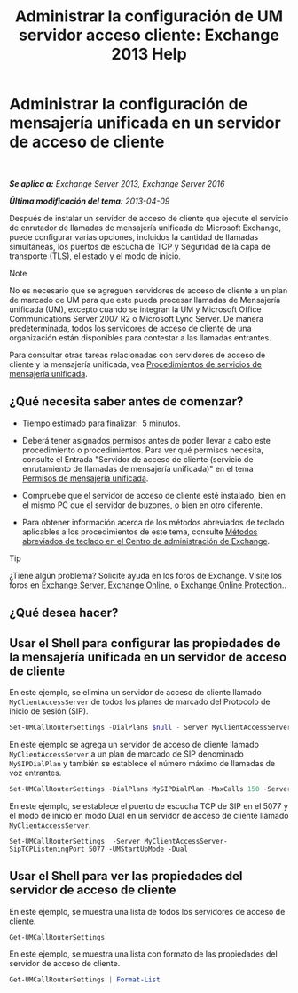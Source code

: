 ﻿---
title: 'Administrar la configuración de UM servidor acceso cliente: Exchange 2013 Help'
TOCTitle: Administrar la configuración de mensajería unificada en un servidor de acceso de cliente
ms:assetid: 08667911-fa86-404e-84b1-65cedd94d579
ms:mtpsurl: https://technet.microsoft.com/es-es/library/JJ673507(v=EXCHG.150)
ms:contentKeyID: 50556736
ms.date: 05/22/2018
mtps_version: v=EXCHG.150
ms.translationtype: MT
---

# Administrar la configuración de mensajería unificada en un servidor de acceso de cliente

 

_**Se aplica a:** Exchange Server 2013, Exchange Server 2016_

_**Última modificación del tema:** 2013-04-09_

Después de instalar un servidor de acceso de cliente que ejecute el servicio de enrutador de llamadas de mensajería unificada de Microsoft Exchange, puede configurar varias opciones, incluidos la cantidad de llamadas simultáneas, los puertos de escucha de TCP y Seguridad de la capa de transporte (TLS), el estado y el modo de inicio.


> [!NOTE]
> No es necesario que se agreguen servidores de acceso de cliente a un plan de marcado de UM para que este pueda procesar llamadas de Mensajería unificada (UM), excepto cuando se integran la UM y Microsoft Office Communications Server 2007 R2 o Microsoft Lync Server. De manera predeterminada, todos los servidores de acceso de cliente de una organización están disponibles para contestar a las llamadas entrantes.



Para consultar otras tareas relacionadas con servidores de acceso de cliente y la mensajería unificada, vea [Procedimientos de servicios de mensajería unificada](um-services-procedures-exchange-2013-help.md).

## ¿Qué necesita saber antes de comenzar?

  - Tiempo estimado para finalizar:  5 minutos.

  - Deberá tener asignados permisos antes de poder llevar a cabo este procedimiento o procedimientos. Para ver qué permisos necesita, consulte el Entrada "Servidor de acceso de cliente (servicio de enrutamiento de llamadas de mensajería unificada)" en el tema [Permisos de mensajería unificada](unified-messaging-permissions-exchange-2013-help.md).

  - Compruebe que el servidor de acceso de cliente esté instalado, bien en el mismo PC que el servidor de buzones, o bien en otro diferente.

  - Para obtener información acerca de los métodos abreviados de teclado aplicables a los procedimientos de este tema, consulte [Métodos abreviados de teclado en el Centro de administración de Exchange](keyboard-shortcuts-in-the-exchange-admin-center-exchange-online-protection-help.md).


> [!TIP]
> ¿Tiene algún problema? Solicite ayuda en los foros de Exchange. Visite los foros en <A href="https://go.microsoft.com/fwlink/p/?linkid=60612">Exchange Server</A>, <A href="https://go.microsoft.com/fwlink/p/?linkid=267542">Exchange Online</A>, o <A href="https://go.microsoft.com/fwlink/p/?linkid=285351">Exchange Online Protection</A>..



## ¿Qué desea hacer?

## Usar el Shell para configurar las propiedades de la mensajería unificada en un servidor de acceso de cliente

En este ejemplo, se elimina un servidor de acceso de cliente llamado `MyClientAccessServer` de todos los planes de marcado del Protocolo de inicio de sesión (SIP).

```powershell
Set-UMCallRouterSettings -DialPlans $null - Server MyClientAccessServer
```

En este ejemplo se agrega un servidor de acceso de cliente llamado `MyClientAccessServer` a un plan de marcado de SIP denominado `MySIPDialPlan` y también se establece el número máximo de llamadas de voz entrantes.

```powershell
Set-UMCallRouterSettings -DialPlans MySIPDialPlan -MaxCalls 150 -Server MyClientAccessServer
```

En este ejemplo, se establece el puerto de escucha TCP de SIP en el 5077 y el modo de inicio en modo Dual en un servidor de acceso de cliente llamado `MyClientAccessServer`.

    Set-UMCallRouterSettings  -Server MyClientAccessServer-SipTCPListeningPort 5077 -UMStartUpMode -Dual 

## Usar el Shell para ver las propiedades del servidor de acceso de cliente

En este ejemplo, se muestra una lista de todos los servidores de acceso de cliente.

```powershell
Get-UMCallRouterSettings
```

En este ejemplo, se muestra una lista con formato de las propiedades del servidor de acceso de cliente.

```powershell
Get-UMCallRouterSettings | Format-List
```

